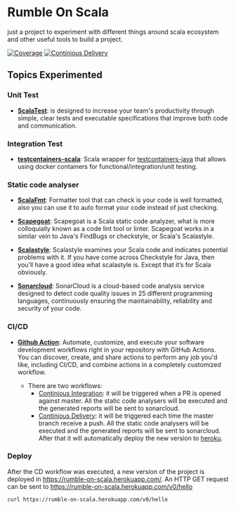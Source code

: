 Rumble On Scala
===============

just a project to experiment with different things around scala ecosystem and other useful tools to build a project.

[![Coverage](https://sonarcloud.io/api/project_badges/measure?project=gastonschabas_rumble-on-scala&metric=coverage)](https://sonarcloud.io/dashboard?id=gastonschabas_rumble-on-scala)
[![Continious Delivery](https://github.com/gastonschabas/rumble-on-scala/workflows/Continious%20Delivery/badge.svg)](https://github.com/gastonschabas/rumble-on-scala/actions?query=workflow%3A%22Continious+Delivery%22)

## Topics Experimented

### Unit Test
- **[ScalaTest](https://www.scalatest.org/user_guide)**: is designed to increase your team's productivity through
simple, clear tests and executable specifications that improve both code and communication.

### Integration Test
- **[testcontainers-scala](https://github.com/testcontainers/testcontainers-scala)**: Scala wrapper for [testcontainers-java](https://github.com/testcontainers/testcontainers-java) that allows using docker containers for functional/integration/unit testing.

### Static code analyser 
- **[ScalaFmt](https://scalameta.org/scalafmt/)**: Formatter tool that can check is your code is well formatted,
also you can use it to auto format your code instead of just checking.
  
- **[Scapegoat](https://github.com/sksamuel/scapegoat)**: Scapegoat is a Scala static code analyzer, what is more
colloquially known as a code lint tool or linter. Scapegoat works in a similar vein to Java's FindBugs or checkstyle,
or Scala's Scalastyle.

- **[Scalastyle](http://www.scalastyle.org/)**: Scalastyle examines your Scala code and indicates potential problems
with it. If you have come across Checkstyle for Java, then you’ll have a good idea what scalastyle is. Except that
it’s for Scala obviously.

- **[Sonarcloud](https://sonarcloud.io/documentation)**: SonarCloud is a cloud-based code analysis service designed to
detect code quality issues in 25 different programming languages, continuously ensuring the maintainability,
reliability and security of your code.

### CI/CD 
- **[Github Action](https://docs.github.com/en/actions)**: Automate, customize, and execute your software development
workflows right in your repository with GitHub Actions. You can discover, create, and share actions to perform any job
you'd like, including CI/CD, and combine actions in a completely customized workflow.

  - There are two workflows:
    - [Continious Integration](.github/workflows/ci.yml): it will be triggered when a PR is opened against master. All
    the static code analysers will be executed and the generated reports will be sent to sonarcloud. 
    - [Continious Delivery](.github/workflows/cd.yml): it will be triggered each time the master branch receive a push.
    All the static code analysers will be executed and the generated reports will be sent to sonarcloud. After that it
    will automatically deploy the new version to [heroku](https://www.heroku.com/).

### Deploy
After the CD workflow was executed, a new version of the project is deployed in https://rumble-on-scala.herokuapp.com/.
An HTTP GET request can be sent to https://rumble-on-scala.herokuapp.com/v0/hello

```shell script
curl https://rumble-on-scala.herokuapp.com/v0/hello
``` 